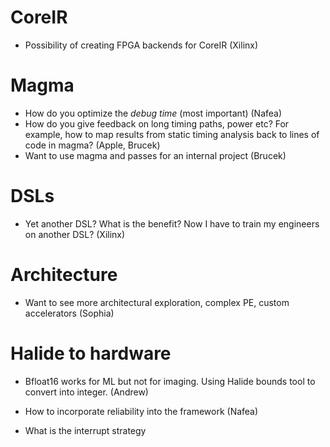 # CoreIR
* Possibility of creating FPGA backends for CoreIR (Xilinx)

# Magma
* How do you optimize the *debug time* (most important) (Nafea)
* How do you give feedback on long timing paths, power etc? For example, how to map results from static timing analysis back to lines of code in magma? (Apple, Brucek)
* Want to use magma and passes for an internal project (Brucek)

# DSLs
* Yet another DSL? What is the benefit? Now I have to train my engineers on another DSL? (Xilinx)

# Architecture
* Want to see more architectural exploration, complex PE, custom accelerators (Sophia)

# Halide to hardware 
* Bfloat16 works for ML but not for imaging. Using Halide bounds tool to convert into integer. (Andrew)

* How to incorporate reliability into the framework (Nafea)
* What is the interrupt strategy
